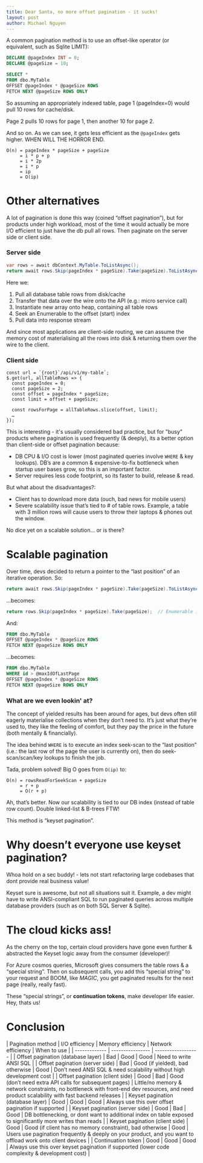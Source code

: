 ```yaml
---
title: Dear Santa, no more offset pagination - it sucks!
layout: post
author: Michael Nguyen
---
```


A common pagination method is to use an offset-like operator (or equivalent, such as Sqlite LIMIT):

```sql
DECLARE @pageIndex INT = 0;
DECLARE @pageSize = 10;

SELECT *
FROM dbo.MyTable
OFFSET @pageIndex * @pageSize ROWS
FETCH NEXT @pageSize ROWS ONLY
```

So assuming an appropriately indexed table, page 1 (pageIndex=0) would pull 10 rows for cache/disk.

Page 2 pulls 10 rows for page 1, then another 10 for page 2.

And so on. As we can see, it gets less efficient as the `@pageIndex` gets higher. WHEN WILL THE HORROR END.

```
O(n) = pageIndex * pageSize + pageSize
     = i * p + p 
     = i * 2p
     = i * p
     = ip
     = O(ip)
```

# Other alternatives
A lot of pagination is done this way (coined “offset pagination”), but for products under high workload, most of the time it would actually be more I/O efficient to just have the db pull all rows. Then paginate on the server side or client side.

### Server side
```csharp
var rows = await dbContext.MyTable.ToListAsync(); 
return await rows.Skip(pageIndex * pageSize).Take(pageSize).ToListAsync();
```

Here we:
1. Pull all database table rows from disk/cache
1. Transfer that data over the wire onto the API (e.g.: micro service call)
1. Instantiate new array onto heap, containing all table rows
1. Seek an Enumerable to the offset (start) index
1. Pull data into response stream

And since most applications are client-side routing, we can assume the memory cost of materialising all the rows into disk & returning them over the wire to the client.

### Client side
```
const url = `{root}`/api/v1/my-table`;
$.get(url, allTableRows => {
  const pageIndex = 0;
  const pageSize = 2;
  const offset = pageIndex * pageSize;
  const limit = offset + pageSize;

  const rowsForPage = allTableRows.slice(offset, limit);
  …
});
```

This is interesting - it's usually considered bad practice, but for "busy" products where pagination is used frequently (& deeply), its a better option than client-side or offset pagination because:
- DB CPU & I/O cost is lower (most paginated queries involve `WHERE` & key lookups). DB’s are a common & expensive-to-fix bottleneck when startup user bases grow, so this is an important factor.
- Server requires less code footprint, so its faster to build, release & read.

But what about the disadvantages?:
- Client has to download more data (ouch, bad news for mobile users)
- Severe scalability issue that’s tied to # of table rows. Example, a table with 3 million rows will cause users to throw their laptops & phones out the window.

No dice yet on a scalable solution… or is there?

# Scalable pagination
Over time, devs decided to return a pointer to the “last position” of an iterative operation. So:

```csharp
return await rows.Skip(pageIndex * pageSize).Take(pageSize).ToListAsync();
```

…becomes:

```csharp
return rows.Skip(pageIndex * pageSize).Take(pageSize);  // Enumerable instead of List
```

And:

```sql
FROM dbo.MyTable
OFFSET @pageIndex * @pageSize ROWS
FETCH NEXT @pageSize ROWS ONLY
```

…becomes:

```sql
FROM dbo.MyTable
WHERE id > @maxIdOfLastPage
OFFSET @pageIndex * @pageSize ROWS
FETCH NEXT @pageSize ROWS ONLY
```

### What are we even lookin' at?
The concept of yielded results has been around for ages, but devs often still eagerly materialise collections when they don’t need to. It’s just what they’re used to, they like the feeling of comfort, but they pay the price in the future (both mentally & financially).

The idea behind `WHERE` is to execute an index seek-scan to the “last position” (i.e.: the last row of the page the user is currently on), then do seek-scan/scan/key lookups to finish the job.

Tada, problem solved! Big O goes from `O(ip)` to:

```
O(n) = rowsReadForSeekScan + pageSize
     = r + p
     = O(r + p)
```

Ah, that’s better. Now our scalability is tied to our DB index (instead of table row count). Double linked-list & B-trees FTW!

This method is “keyset pagination”.

# Why doesn’t everyone use keyset pagination?
Whoa hold on a sec buddy! - lets not start refactoring large codebases that dont provide real business value!

Keyset sure is awesome, but not all situations suit it. Example, a dev might have to write ANSI-compliant SQL to run paginated queries across multiple database providers (such as on both SQL Server & Sqlite).

# The cloud kicks ass!
As the cherry on the top, certain cloud providers have gone even further & abstracted the Keyset logic away from the consumer (developer)!

For Azure cosmos queries, Microsoft gives consumers the table rows & a “special string”. Then on subsequent calls, you add this “special string” to your request and BOOM, like *MAGIC*, you get paginated results for the next page (really, really fast).

These “special strings”, or **continuation tokens**, make developer life easier. Hey, thats us!

# Conclusion

| Pagination method | I/O efficiency | Memory efficiency | Network efficiency | When to use |
| ------------- | ---------------- | ------------------ |
| Offset pagination (database layer) | Bad | Good | Good | Need to write ANSI SQL |
| Offset pagination (server side) | Bad | Good (if yielded), bad otherwise | Good | Don’t need ANSI SQL & need scalability without high development cost |
| Offset pagination (client side) | Good | Bad | Good (don’t need extra API calls for subsequent pages) | Little/no memory & network constraints, no bottleneck with front-end dev resources, and need product scalability with fast backend releases |
| Keyset pagination (database layer) | Good | Good | Good | Always use this over offset pagination if supported |
| Keyset pagination (server side) | Good | Bad | Good | DB bottlenecking, or dont want to additional index on table exposed to significantly more writes than reads |
| Keyset pagination (client side) | Good | Good (if client has no memory constraint), bad otherwise | Good | Users use pagination frequently & deeply on your product, and you want to offload work onto client devices |
| Continuation token | Good | Good | Good | Always use this over keyset pagination if supported (lower code complexity & development cost) |
